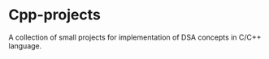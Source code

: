 # Cpp-projects
A collection of small projects for implementation of DSA concepts in C/C++ language.
